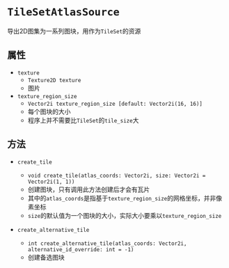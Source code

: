 # `TileSetAtlasSource`

导出2D图集为一系列图块，用作为`TileSet`的资源

## 属性

* `texture`
  * `Texture2D texture`
  * 图片
* `texture_region_size`
  * `Vector2i texture_region_size [default: Vector2i(16, 16)]`
  * 每个图块的大小
  * 程序上并不需要比`TileSet`的`tile_size`大

## 方法

* `create_tile`
  * `void create_tile(atlas_coords: Vector2i, size: Vector2i = Vector2i(1, 1))`
  * 创建图块，只有调用此方法创建后才会有瓦片
  * 其中的`atlas_coords`是指基于`texture_region_size`的网格坐标，并非像素坐标
  * `size`的默认值为一个图块的大小，实际大小要乘以`texture_region_size`

* `create_alternative_tile`
  * `int create_alternative_tile(atlas_coords: Vector2i, alternative_id_override: int = -1)`
  * 创建备选图块